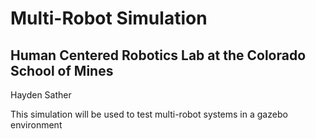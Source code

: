 # Multi-Robot Simulation
## Human Centered Robotics Lab at the Colorado School of Mines
Hayden Sather

This simulation will be used to test multi-robot systems in a gazebo environment